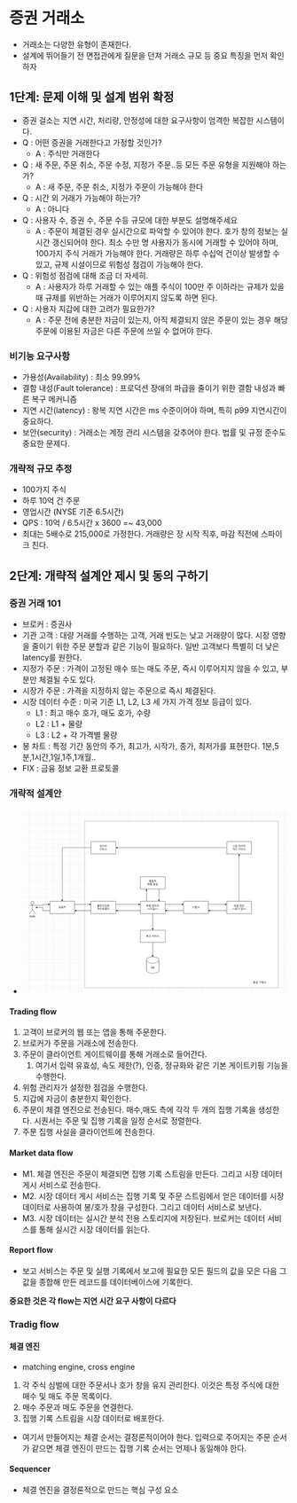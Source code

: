 # 증권 거래소
* 거래소는 다양한 유형이 존재한다.
* 설계에 뛰어들기 전 면접관에게 질문을 던져 거래소 규모 등 중요 특징을 먼저 확인하자

## 1단계: 문제 이해 및 설계 범위 확정
* 증권 걸소는 지연 시간, 처리량, 안정성에 대한 요구사항이 엄격한 복잡한 시스템이다.
* Q : 어떤 증권을 거래한다고 가정할 것인가?
  * A : 주식만 거래한다
* Q : 새 주문, 주문 취소, 주문 수정, 지정가 주문..등 모든 주문 유형을 지원해야 하는가?
  * A : 새 주문, 주문 취소, 지정가 주문이 가능해야 한다
* Q : 시간 외 거래가 가능해야 하는가?
  * A : 아니다
* Q : 사용자 수, 증권 수, 주문 수등 규모에 대한 부분도 설명해주세요
  * A : 주문이 체결된 경우 실시간으로 파악할 수 있어야 한다. 호가 창의 정보는 실시간 갱신되어야 한다. 최소 수만 명 사용자가 동시에 거래할 수 있어야 하며, 100가지 주식 거래가 가능해야 한다.
거래량은 하루 수십억 건이상 발생할 수 있고, 규제 시설이므로 위험성 점검이 가능해야 한다.
* Q : 위험성 점검에 대해 조금 더 자세히.
  * A : 사용자가 하루 거래할 수 있는 애플 주식이 100만 주 이하라는 규제가 있을때 규제를 위반하는 거래가 이루어지지 않도록 하면 된다.
* Q : 사용자 지갑에 대한 고려가 필요한가?
  * A : 주문 전에 충분한 자금이 있는지, 아직 체결되지 않은 주문이 있는 경우 해당 주문에 이용된 자금은 다른 주문에 쓰일 수 없어야 한다.

### 비기능 요구사항
* 가용성(Availability) : 최소 99.99%
* 결함 내성(Fault tolerance) : 프로덕션 장애의 파급을 줄이기 위한 결함 내성과 빠른 복구 메커니즘
* 지연 시간(latency) : 왕복 지연 시간은 ms 수준이어야 하며, 특히 p99 지연시간이 중요하다.
* 보안(security) : 거래소는 계정 관리 시스템을 갖추어야 한다. 법률 및 규정 준수도 중요한 문제다.

### 개략적 규모 추정
* 100가지 주식
* 하루 10억 건 주문
* 영업시간 (NYSE 기준 6.5시간)
* QPS : 10억 / 6.5시간 x 3600 =~ 43,000
* 최대는 5배수로 215,000로 가정한다. 거래량은 장 시작 직후, 마감 직전에 스파이크 친다.

## 2단계: 개략적 설계안 제시 및 동의 구하기
### 증권 거래 101
* 브로커 : 증권사
* 기관 고객 : 대량 거래를 수행하는 고객, 거래 빈도는 낮고 거래량이 많다. 시장 영향을 줄이기 위한 주문 분할과 같은 기능이 필요하다.
일반 고객보다 특별히 더 낮은 latency를 원한다.
* 지정가 주문 : 가격이 고정된 매수 또는 매도 주문, 즉시 이루어지지 않을 수 있고, 부분만 체결될 수도 있다.
* 시장가 주문 : 가격을 지정하지 않는 주문으로 즉시 체결된다.
* 시장 데이터 수준 : 미국 기준 L1, L2, L3  세 가지 가격 정보 등급이 있다.
  * L1 : 최고 매수 호가, 매도 호가, 수량
  * L2 : L1 + 물량
  * L3 : L2 + 각 가격별 물량
* 봉 차트 : 특정 기간 동안의 주가, 최고가, 시작가, 종가, 최저가를 표현한다. 1분,5분,1시간,1일,1주,1개월..
* FIX : 금융 정보 교환 프로토콜

### 개략적 설계안
* ![img.png](img.png)
#### Trading flow
1. 고객이 브로커의 웹 또는 앱을 통해 주문한다.
2. 브로커가 주문을 거래소에 전송한다.
3. 주문이 클라이언트 게이트웨이를 통해 거래소로 들어간다.
   1. 여기서 입력 유효성, 속도 제한(?), 인증, 정규화와 같은 기본 게이트키핑 기능을 수행한다.
4. 위험 관리자가 설정한 점검을 수행한다.
5. 지갑에 자금이 충분한지 확인한다.
6. 주문이 체결 엔진으로 전송된다. 매수,매도 측에 각각 두 개의 집행 기록을 생성한다. 시퀀서는 주문 및 집행 기록을 일정 순서로 정렬한다.
7. 주문 집행 사실을 클라이언트에 전송한다.

#### Market data flow
* M1. 체결 엔진은 주문이 체결되면 집행 기록 스트림을 만든다. 그리고 시장 데이터 게시 서비스로 전송한다.
* M2. 시장 데이터 게시 서비스는 집행 기록 및 주문 스트림에서 얻은 데이터를 시장 데이터로 사용하여 봉/호가 창을 구성한다. 그리고 데이터 서비스로 보낸다.
* M3. 시장 데이터는 실시간 분석 전용 스토리지에 저장된다. 브로커는 데이터 서비스를 통해 실시간 시장 데이터를 읽는다.

#### Report flow
* 보고 서비스는 주문 및 실행 기록에서 보고에 필요한 모든 필드의 값을 모은 다음 그 값을 종합해 만든 레코드를 데이터베이스에 기록한다.

**중요한 것은 각 flow는 지연 시간 요구 사항이 다르다**

### Tradig flow
#### 체결 엔진
* matching engine, cross engine
1. 각 주식 심벌에 대한 주문서나 호가 창을 유지 관리한다. 이것은 특정 주식에 대한 매수 및 매도 주문 목록이다.
2. 매수 주문과 매도 주문을 연결한다.
3. 집행 기록 스트림을 시장 데이터로 배포한다.
* 여기서 만들어지는 체결 순서는 결정론적이어야 한다. 입력으로 주어지는 주문 순서가 같으면 체결 엔진이 만드는 집행 기록 순서는 언제나 동일해야 한다.
#### Sequencer
* 체결 엔진을 결정론적으로 만드는 핵심 구성 요소